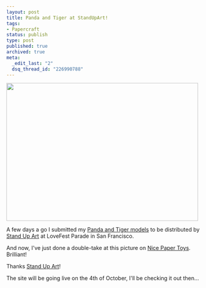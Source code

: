 ```yaml
---
layout: post
title: Panda and Tiger at StandUpArt!
tags:
- Papercraft
status: publish
type: post
published: true
archived: true
meta:
  _edit_last: "2"
  dsq_thread_id: "226990788"
---
```

<a href="http://standupart.com"><img class="aligncenter size-full wp-image-93" title="standupart_lf_08backfinal" src="http://www.craig-russell.co.uk/wp-content/uploads/2008/10/standupart_lf_08backfinal.jpg" alt="" width="500" height="360" /></a>

A few days a go I submitted my <a href="http://www.craig-russell.co.uk/papertoys/endangered-species/">Panda and Tiger models</a> to be distributed by <a href="http://standupart.com/">Stand Up Art</a> at LoveFest Parade in San Francisco.

And now, I've just done a double-take at this picture on <a href="http://www.nicepapertoys.com/">Nice Paper Toys</a>. Brilliant!

Thanks <a href="http://standupart.com/">Stand Up Art</a>!

The site will be going live on the 4th of October, I'll be checking it out then...
